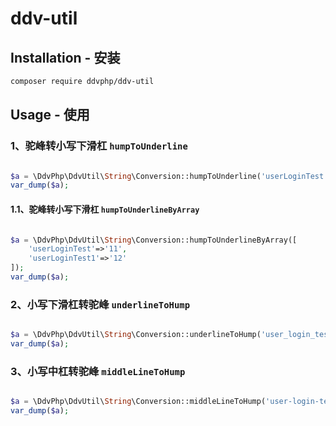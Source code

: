ddv-util
===================

Installation - 安装
------------

```bash
composer require ddvphp/ddv-util
```

Usage - 使用
-----

### 1、驼峰转小写下滑杠 `humpToUnderline`

```php

$a = \DdvPhp\DdvUtil\String\Conversion::humpToUnderline('userLoginTest');
var_dump($a);

```
#### 1.1、驼峰转小写下滑杠 `humpToUnderlineByArray`

```php

$a = \DdvPhp\DdvUtil\String\Conversion::humpToUnderlineByArray([
	'userLoginTest'=>'11',
	'userLoginTest1'=>'12'
]);
var_dump($a);

```


### 2、小写下滑杠转驼峰 `underlineToHump`

```php

$a = \DdvPhp\DdvUtil\String\Conversion::underlineToHump('user_login_test');
var_dump($a);

```


### 3、小写中杠转驼峰 `middleLineToHump`

```php

$a = \DdvPhp\DdvUtil\String\Conversion::middleLineToHump('user-login-test');
var_dump($a);

```


